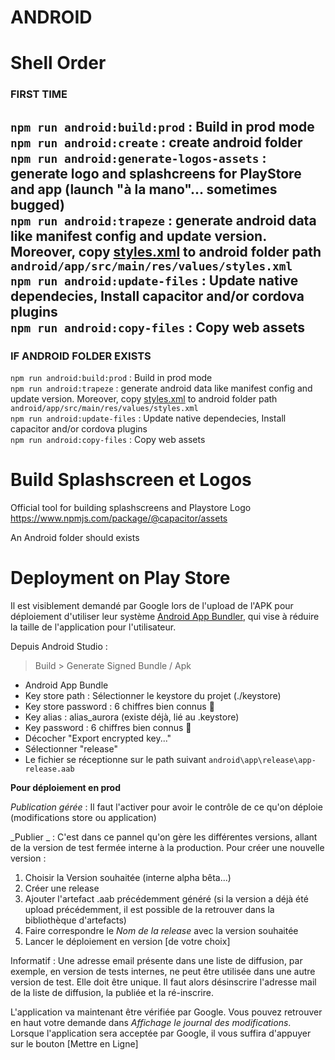 # ANDROID

# Shell Order

### FIRST TIME
`npm run android:build:prod` : Build in prod mode<br>
`npm run android:create` : create android folder<br>
`npm run android:generate-logos-assets` : generate logo and splashcreens for PlayStore and app (launch "à la mano"... sometimes bugged)<br>
`npm run android:trapeze` : generate android data like manifest config and update version. Moreover, copy [styles.xml](src/styles.xml) to android folder path `android/app/src/main/res/values/styles.xml`<br>
`npm run android:update-files` : Update native dependecies, Install capacitor and/or cordova plugins<br>
`npm run android:copy-files` : Copy web assets <br>
----
### IF ANDROID FOLDER EXISTS
`npm run android:build:prod` : Build in prod mode<br>
`npm run android:trapeze` : generate android data like manifest config and update version. Moreover, copy [styles.xml](src/styles.xml) to android folder path `android/app/src/main/res/values/styles.xml`<br>
`npm run android:update-files` : Update native dependecies, Install capacitor and/or cordova plugins<br>
`npm run android:copy-files` : Copy web assets <br>

# Build Splashscreen et Logos

Official tool for building splashscreens and Playstore Logo
https://www.npmjs.com/package/@capacitor/assets

An Android folder should exists

# Deployment on Play Store

Il est visiblement demandé par Google lors de l'upload de l'APK pour déploiement d'utiliser leur système [Android App Bundler](https://developer.android.com/platform/technology/app-bundle), qui vise à réduire la taille de l'application pour l'utilisateur.

Depuis Android Studio :

> Build > Generate Signed Bundle / Apk

- Android App Bundle
- Key store path : Sélectionner le keystore du projet (./keystore)
- Key store password : 6 chiffres bien connus 😬
- Key alias : alias_aurora (existe déjà, lié au .keystore)
- Key password : 6 chiffres bien connus 😬
- Décocher "Export encrypted key..."
- Sélectionner "release"
- Le fichier se réceptionne sur le path suivant `android\app\release\app-release.aab`

**Pour déploiement en prod**

_Publication gérée_ : Il faut l'activer pour avoir le contrôle de ce qu'on déploie (modifications store ou application)

_Publier _ : C'est dans ce pannel qu'on gère les différentes versions, allant de la version de test fermée interne à la production.
Pour créer une nouvelle version :

1.  Choisir la Version souhaitée (interne alpha bêta...)
2.  Créer une release
3.  Ajouter l'artefact .aab précédemment généré (si la version a déjà été upload précédemment, il est possible de la retrouver dans la bibliothèque d'artefacts)
4.  Faire correspondre le _Nom de la release_ avec la version souhaitée
5.  Lancer le déploiement en version [de votre choix]

Informatif : Une adresse email présente dans une liste de diffusion, par exemple, en version de tests internes, ne peut être utilisée dans une autre version de test. Elle doit être unique. Il faut alors désinscrire l'adresse mail de la liste de diffusion, la publiée et la ré-inscrire.

L'application va maintenant être vérifiée par Google. Vous pouvez retrouver en haut votre demande dans _Affichage le journal des modifications_. Lorsque l'application sera acceptée par Google, il vous suffira d'appuyer sur le bouton [Mettre en Ligne]
